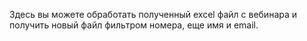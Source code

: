 Здесь вы можете обработать полученный excel файл с вебинара и получить новый файл фильтром номера, еще имя и email.
